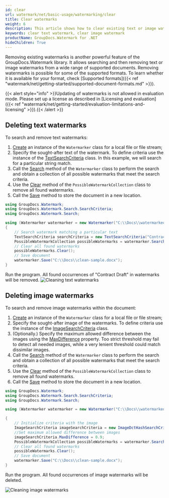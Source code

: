 ```yaml
---
id: clear
url: watermark/net/basic-usage/watermarking/clear
title: Clear watermarks
weight: 6
description: This article shows how to clear existing text or image watermarks.
keywords: clear text watermark, clear image watermark
productName: GroupDocs.Watermark for .NET
hideChildren: True
---
```

Removing existing watermarks is another powerful feature of the GroupDocs.Watermark library. It allows searching and then removing text or image watermarks from a wide range of supported documents. Removing watermarks is possible for some of the supported formats. To learn whether it is available for your format, check [Supported formats]({{< ref "watermark/net/getting-started/supported-document-formats.md" >}}).

{{< alert style="info" >}}Updating of watermarks is not allowed in evaluation mode. Please set up a license as described in [Licensing and evaluation]({{< ref "watermark/net/getting-started/evaluation-limitations-and-licensing" >}}).{{< /alert >}}

## Deleting text watermarks

To search and remove text watermarks:
1. [Create](https://reference.groupdocs.com/net/watermark/groupdocs.watermark/watermarker/constructors/4) an instance of the `Watermarker` class for a local file or file stream;
2. Specify the sought-after text of the watermark. To define criteria use the instance of the [TextSearchCriteria](https://reference.groupdocs.com/watermark/net/groupdocs.watermark.search.searchcriteria/textsearchcriteria/) class. In this example, we will search for a particular string match.
3. Call the [Search](https://reference.groupdocs.com/watermark/net/groupdocs.watermark/watermarker/search/#search_1) method of the `Watermarker` class to perform the search and obtain a collection of all possible watermarks that meet the search criteria.
4. Use the [Clear](https://reference.groupdocs.com/watermark/net/groupdocs.watermark.common/removeonlylistbase-1/clear/) method of the `PossibleWatermarkCollection` class to remove all found watermarks.
5. Call the [Save](https://reference.groupdocs.com/net/watermark/groupdocs.watermark.watermarker/save/methods/4) method to store the document in a new location.

```csharp
using GroupDocs.Watermark;
using GroupDocs.Watermark.Search.SearchCriteria;
using GroupDocs.Watermark.Search;

using (Watermarker watermarker = new Watermarker("C:\\Docs\\watermarked-sample.docx"))
{
    // Search watermark matching a particular text
    TextSearchCriteria searchCriteria = new TextSearchCriteria("Contract Draft", false);
    PossibleWatermarkCollection possibleWatermarks = watermarker.Search(searchCriteria);    
    // Clear all found watermarks
    possibleWatermarks.Clear();
    // Save document
    watermarker.Save("C:\\Docs\\clean-sample.docx");
}
```
Run the program. All found occurrences of "Contract Draft" in watermarks will be removed.
![Cleaning text watermarks](/watermark/net/images/watermarking/clean-text.png)

## Deleting image watermarks

To search and remove image watermarks within the document:
1. [Create](https://reference.groupdocs.com/net/watermark/groupdocs.watermark/watermarker/constructors/4) an instance of the `Watermarker` class for a local file or file stream;
2. Specify the sought-after image of the watermarks. To define criteria use the instance of the [ImageSearchCriteria](https://reference.groupdocs.com/watermark/net/groupdocs.watermark.search.searchcriteria/imagesearchcriteria/) class.
3. (Optionally.) Specify the maximum allowed difference between the images using the [MaxDifference](https://reference.groupdocs.com/watermark/net/groupdocs.watermark.search.searchcriteria/imagesearchcriteria/maxdifference/) property. Too strict threshold may fail to detect all needed images, while a very lenient threshold could match dissimilar images.
4. Call the [Search](https://reference.groupdocs.com/watermark/net/groupdocs.watermark/watermarker/search/#search_1) method of the `Watermarker` class to perform the search and obtain a collection of all possible watermarks that meet the search criteria.
5. Use the [Clear](https://reference.groupdocs.com/watermark/net/groupdocs.watermark.common/removeonlylistbase-1/clear/) method of the `PossibleWatermarkCollection` class to remove all found watermarks.
6. Call the [Save](https://reference.groupdocs.com/net/watermark/groupdocs.watermark.watermarker/save/methods/4) method to store the document in a new location.

```csharp
using GroupDocs.Watermark;
using GroupDocs.Watermark.Search.SearchCriteria;
using GroupDocs.Watermark.Search;

using (Watermarker watermarker = new Watermarker("C:\\Docs\\watermarked-sample.docx"))

{
    // Initialize criteria with the image    
    ImageSearchCriteria imageSearchCriteria = new ImageDctHashSearchCriteria("C:\\Docs\\logo.png");
    //Set maximum allowed difference between images
    imageSearchCriteria.MaxDifference = 0.9;
    PossibleWatermarkCollection possibleWatermarks = watermarker.Search(imageSearchCriteria);
    // Clear all found watermarks
    possibleWatermarks.Clear();
    // Save document
    watermarker.Save("C:\\Docs\\clean-sample.docx");
}
```
Run the program. All found occurrences of image watermarks will be deleted.

![Cleaning image watermarks](/watermark/net/images/watermarking/clean-image.png)

